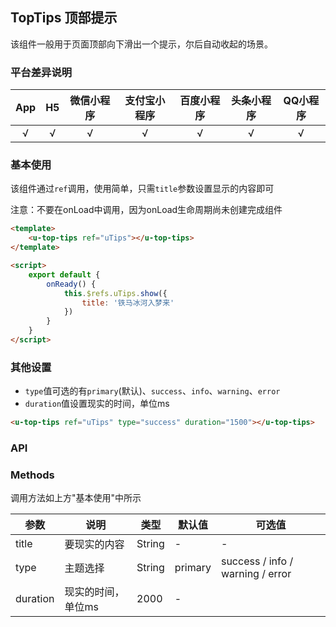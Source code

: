 ## TopTips 顶部提示

该组件一般用于页面顶部向下滑出一个提示，尔后自动收起的场景。

### 平台差异说明

|App|H5|微信小程序|支付宝小程序|百度小程序|头条小程序|QQ小程序|
|:-:|:-:|:-:|:-:|:-:|:-:|:-:|
|√|√|√|√|√|√|√|

### 基本使用

该组件通过`ref`调用，使用简单，只需`title`参数设置显示的内容即可  

注意：不要在onLoad中调用，因为onLoad生命周期尚未创建完成组件

```html
<template>
	<u-top-tips ref="uTips"></u-top-tips>
</template>

<script>
	export default {
		onReady() {
			this.$refs.uTips.show({
				title: '铁马冰河入梦来'
			})
		}
	}
</script>
```

### 其他设置

- `type`值可选的有`primary`(默认)、`success`、`info`、`warning`、`error`
- `duration`值设置现实的时间，单位ms

```html
<u-top-tips ref="uTips" type="success" duration="1500"></u-top-tips>
```

### API

### Methods

调用方法如上方"基本使用"中所示

| 参数          | 说明            | 类型            | 默认值             |  可选值   |
|-------------  |---------------- |---------------|------------------ |-------- |
| title | 要现实的内容  | String | - | - |
| type | 主题选择  | String | primary | success / info / warning / error |
| duration | 现实的时间，单位ms | 2000  | - |
